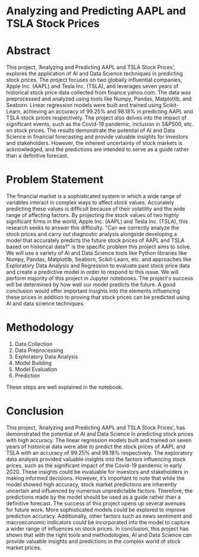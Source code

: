 # **Analyzing and Predicting AAPL and TSLA Stock Prices**

# Abstract
This project, ‘Analyzing and Predicting AAPL and TSLA Stock Prices’, explores the 
application of AI and Data Science techniques in predicting stock prices. The project focuses 
on two globally influential companies, Apple Inc. (AAPL) and Tesla Inc. (TSLA), and 
leverages seven years of historical stock price data collected from finance.yahoo.com.
The data was preprocessed and analyzed using tools like Numpy, Pandas, Matplotlib, and 
Seaborn. Linear regression models were built and trained using Scikit-Learn, achieving an 
accuracy of 99.25% and 98.18% in predicting AAPL and TSLA stock prices respectively. The 
project also delves into the impact of significant events, such as the Covid-19 pandemic, 
inclusion in S&P500, etc. on stock prices.
The results demonstrate the potential of AI and Data Science in financial forecasting and 
provide valuable insights for investors and stakeholders. However, the inherent uncertainty of 
stock markets is acknowledged, and the predictions are intended to serve as a guide rather than 
a definitive forecast.


# Problem Statement
The financial market is a sophisticated system in which a wide range of variables interact in 
complex ways to affect stock values. Accurately predicting these values is difficult because of 
their volatility and the wide range of affecting factors. By projecting the stock values of two 
highly significant firms in the world, Apple Inc. (AAPL) and Tesla Inc. (TSLA), this research 
seeks to answer this difficulty.
"Can we correctly analyze the stock prices and carry out diagnostic analysis alongside 
developing a model that accurately predicts the future stock prices of AAPL and TSLA based 
on historical data?" is the specific problem this project aims to solve. We will use a variety of 
AI and Data Science tools like Python libraries like Numpy, Pandas, Matplotlib, Seaborn, 
Scikit-Learn, etc. and approaches like Exploratory Data Analysis and Regression to evaluate 
past stock price data and create a predictive model in order to respond to this issue. We will 
perform majority of this project in Jupyter notebooks.
The project's success will be determined by how well our model predicts the future. A good 
conclusion would offer important insights into the elements influencing these prices in addition 
to proving that stock prices can be predicted using AI and data science techniques.

# Methodology
1. Data Collection
2. Data Preprocessing
3. Exploratory Data Analysis
4. Model Building
5. Model Evaluation
6. Prediction

These steps are well explained in the notebook.

# Conclusion
This project, ‘Analyzing and Predicting AAPL and TSLA Stock Prices’, has demonstrated 
the potential of AI and Data Science in predicting stock prices with high accuracy. The linear 
regression models built and trained on seven years of historical data were able to predict the 
stock prices of AAPL and TSLA with an accuracy of 99.25% and 98.18% respectively.
The exploratory data analysis provided valuable insights into the factors influencing stock 
prices, such as the significant impact of the Covid-19 pandemic in early 2020. These insights 
could be invaluable for investors and stakeholders in making informed decisions.
However, it’s important to note that while the model showed high accuracy, stock market 
predictions are inherently uncertain and influenced by numerous unpredictable factors. 
Therefore, the predictions made by the model should be used as a guide rather than a definitive 
forecast.
The success of this project opens up several avenues for future work. More sophisticated 
models could be explored to improve prediction accuracy. Additionally, other factors such as 
news sentiment and macroeconomic indicators could be incorporated into the model to capture 
a wider range of influences on stock prices.
In conclusion, this project has shown that with the right tools and methodologies, AI and Data 
Science can provide valuable insights and predictions in the complex world of stock market 
prices.
